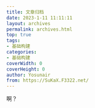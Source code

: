 ```yaml
---
title: 文章归档
date: 2023-1-11 11:11:11
layout: archives
permalink: archives.html
top: true
tags:
- 基础构建
categories:
- 基础构建
coverWidth: 0
coverHeight: 0
author: Yosunair
from: https://SuKaX.F3322.net/
---
```


啊？
